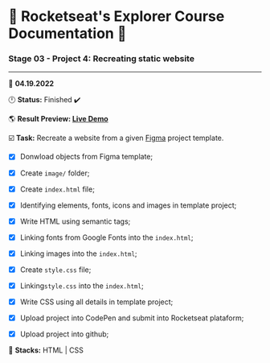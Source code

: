 # 🚀 Rocketseat's Explorer Course Documentation 📁
 
### Stage 03 - Project 4: Recreating static website
 
---
  
📅 **04.19.2022**
  
🕛 **Status:** Finished ✔️

🌎 **Result Preview: [Live Demo](https://MatheusBerg.github.io/rocketseat-explorer/Project-04/)**

☑️ **Task:** Recreate a website from a given [Figma](https://www.figma.com/file/ZmizPhWqTbWGmoPjEdWkGd/Explorer-Stage-03-Projeto-01-(Copy)) project template.

- [x] Donwload objects from Figma template;
- [x] Create `image/` folder;
- [x] Create `index.html` file;
- [x] Identifying elements, fonts, icons and images in template project;
- [x] Write HTML using semantic tags;
- [x] Linking fonts from Google Fonts into the `index.html`;
- [x] Linking images into the `index.html`; 
- [x] Create `style.css` file;
- [x] Linking`style.css` into the `index.html`; 
- [x] Write CSS using all details in template project;
- [x] Upload project into CodePen and submit into Rocketseat plataform;
- [x] Upload project into github;


📌 **Stacks:** HTML | CSS

